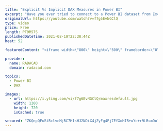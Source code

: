 ```yaml
---
title: "Explicit Vs Implicit DAX Measures in Power BI"
excerpt: "Have you ever tried to connect to a Power BI dataset from Excel using Analyze in Excel? if yes, you might have had this experience that your values don’t show in Excel’s Pivot table as values. This is because those values are not explicit measures, they are implicit measures in Power BI. In this article"
originalUrl: https://youtube.com/watch?v=f7g6EvNGClQ
type: video
price: Free
length: PT9M57S
publishedDateTime: 2021-08-10T22:30:44Z
heat: 52

featuredContent: "<iframe width=\"800\" height=\"500\" frameborder=\"0\" src=\"https://www.youtube.com/embed/f7g6EvNGClQ\" allow=\"accelerometer; autoplay; encrypted-media; gyroscope; picture-in-picture\" allowfullscreen></iframe>"

provider:
  name: RADACAD
  domain: radacad.com

topics:
  - Power BI
  - DAX

images:
  - url: https://i.ytimg.com/vi/f7g6EvNGClQ/maxresdefault.jpg
    width: 1280
    height: 720
    isCached: true

secured: "ZKQnpQFuBtBclveMjRC7HIsHJ2NDiX4jZyFg4Pj7EYXoHI5+uYc+r9LBsmDol0siNWtZpV2siIMDpPL4pH/xsqxs0AkKpmCwJe1c4+EWsuQdXK+Gbp5dxcTXLndsy7zVgtHoVCDcsfiHjZ6ccFuylIWo/6PzZ/qWYm8mlpLVW1KhVg5TtQcsQHhItnL3IRPZ/LJ07ULZWSRVKYfRRhgGL41TJYr18INXSTjL2iDOVCVDHqtxHftYqm5y4esSjL9svak2UF6XSgua8JRw5gW4hClz702SKJDMe9uA9RYC0FIWZ4PKA5PjUas6N24orzSoplsZBv038+53iykcHyAcINsDV7FiPqakgvh/XQUeIpof4D7KMY0fAbOJNOqTotxm4TyuasNc2zOq6zfE6y4dZGfBgPu73Gwiyy/f+80fzwQ=;iao6HRltm9U06jPuuUiIVQ=="
---
```


